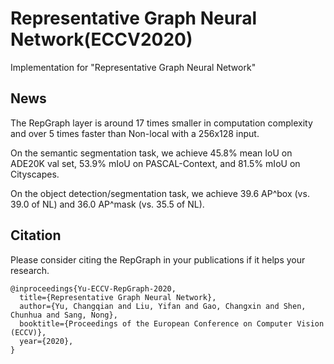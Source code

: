 # Representative Graph Neural Network(ECCV2020)

Implementation for "Representative Graph Neural Network"


## News
The RepGraph layer is around 17 times smaller in computation complexity and over 5 times faster than Non-local with a 256x128 input.

On the semantic segmentation task, we achieve 45.8% mean IoU on ADE20K val set, 53.9% mIoU on PASCAL-Context, and 81.5% mIoU on Cityscapes.

On the object detection/segmentation task, we achieve 39.6 AP^box (vs. 39.0 of NL) and 36.0 AP^mask (vs. 35.5 of NL).

## Citation
Please consider citing the RepGraph in your publications if it helps your research.

```
@inproceedings{Yu-ECCV-RepGraph-2020,
  title={Representative Graph Neural Network},
  author={Yu, Changqian and Liu, Yifan and Gao, Changxin and Shen, Chunhua and Sang, Nong},
  booktitle={Proceedings of the European Conference on Computer Vision (ECCV)},
  year={2020},
}
```
